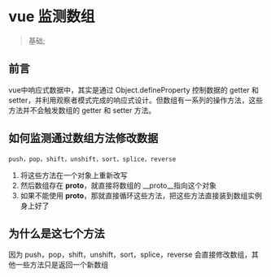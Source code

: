 # vue 监测数组
> 基础;

## 前言
vue中响应式数据中，其实是通过 Object.defineProperty 控制数据的 getter 和 setter，并利用观察者模式完成的响应式设计。但数组有一系列的操作方法，这些方法并不会触发数组的 getter 和 setter 方法。

## 如何监测通过数组方法修改数据

```
push，pop，shift，unshift，sort，splice，reverse
```

1. 将这些方法在一个对象上重新改写
2. 然后数组存在 __proto__，就直接将数组的 __proto__指向这个对象
3. 如果不能使用 __proto__，那就直接循环这些方法，把这些方法直接装到数组实例身上好了

## 为什么是这七个方法
因为 push，pop，shift，unshift，sort，splice，reverse 会直接修改数组，其他一些方法只是返回一个新数组